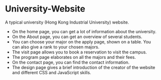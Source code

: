 # University-Website
A typical university (Hong Kong Industrial University) website.
- On the home page, you can get a lot of information about the university. 
- On the About page, you can get an overview of several students.
- You can choose your major on the apply page, shown on a table. You can also give a rank to your chosen majors.
- The visit page allows you to book a reservation to visit the campus.
- The program page elaborates on all the majors and their fees.
- On the contact page, you can find the contact information.
- The design page gives a brief introduction of the creator of the website and different CSS and JavaScript skills.
